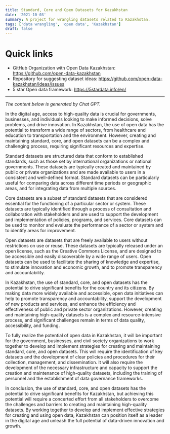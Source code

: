 ```yaml
---
title: Standard, Core and Open Datasets for Kazakhstan
date: '2021-10-03'
summary: A project for wrangling datasets related to Kazakhstan.
tags: ['data wrangling', 'open data', 'Kazakhstan']
draft: false
---
```


# Quick links

- GitHub Organization with Open Data Kazakhstan: https://github.com/open-data-kazakhstan
- Repository for suggesting dataset ideas: https://github.com/open-data-kazakhstan/ideas/issues
- 5 star Open data framework: https://5stardata.info/en/

---

*The content below is generated by Chat GPT.*

In the digital age, access to high-quality data is crucial for governments, businesses, and individuals looking to make informed decisions, solve problems, and drive innovation. In Kazakhstan, the use of open data has the potential to transform a wide range of sectors, from healthcare and education to transportation and the environment. However, creating and maintaining standard, core, and open datasets can be a complex and challenging process, requiring significant resources and expertise.

Standard datasets are structured data that conform to established standards, such as those set by international organizations or national governments. These datasets are typically created and maintained by public or private organizations and are made available to users in a consistent and well-defined format. Standard datasets can be particularly useful for comparing data across different time periods or geographic areas, and for integrating data from multiple sources.

Core datasets are a subset of standard datasets that are considered essential for the functioning of a particular sector or system. These datasets are typically identified through a process of consultation and collaboration with stakeholders and are used to support the development and implementation of policies, programs, and services. Core datasets can be used to monitor and evaluate the performance of a sector or system and to identify areas for improvement.

Open datasets are datasets that are freely available to users without restrictions on use or reuse. These datasets are typically released under an open license, such as the Creative Commons License, and are designed to be accessible and easily discoverable by a wide range of users. Open datasets can be used to facilitate the sharing of knowledge and expertise, to stimulate innovation and economic growth, and to promote transparency and accountability.

In Kazakhstan, the use of standard, core, and open datasets has the potential to drive significant benefits for the country and its citizens. By making data more widely available and accessible, open data initiatives can help to promote transparency and accountability, support the development of new products and services, and enhance the efficiency and effectiveness of public and private sector organizations. However, creating and maintaining high-quality datasets is a complex and resource-intensive process, and significant challenges remain in terms of data quality, accessibility, and funding.

To fully realize the potential of open data in Kazakhstan, it will be important for the government, businesses, and civil society organizations to work together to develop and implement strategies for creating and maintaining standard, core, and open datasets. This will require the identification of key datasets and the development of clear policies and procedures for their collection, management, and dissemination. It will also require the development of the necessary infrastructure and capacity to support the creation and maintenance of high-quality datasets, including the training of personnel and the establishment of data governance frameworks.

In conclusion, the use of standard, core, and open datasets has the potential to drive significant benefits for Kazakhstan, but achieving this potential will require a concerted effort from all stakeholders to overcome the challenges and barriers to creating and maintaining high-quality datasets. By working together to develop and implement effective strategies for creating and using open data, Kazakhstan can position itself as a leader in the digital age and unleash the full potential of data-driven innovation and growth.